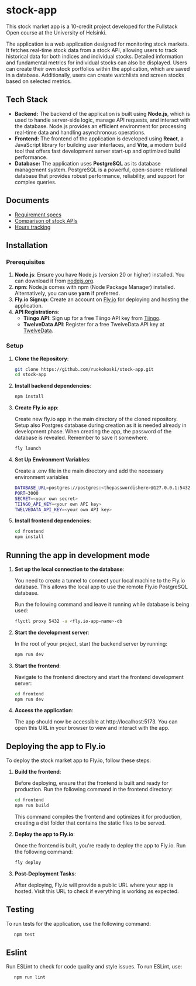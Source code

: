 # stock-app

This stock market app is a 10-credit project developed for the Fullstack Open course at the University of Helsinki.

The application is a web application designed for monitoring stock markets. It fetches real-time stock data from a stock API, allowing users to track historical data for both indices and individual stocks. Detailed information and fundamental metrics for individual stocks can also be displayed. Users can create their own stock portfolios within the application, which are saved in a database. Additionally, users can create watchlists and screen stocks based on selected metrics.

## Tech Stack
- **Backend:** The backend of the application is built using **Node.js**, which is used to handle server-side logic, manage API requests, and interact with the database. Node.js provides an efficient environment for processing real-time data and handling asynchronous operations.
- **Frontend:** The frontend of the application is developed using **React**, a JavaScript library for building user interfaces, and **Vite**, a modern build tool that offers fast development server start-up and optimized build performance.
- **Database:** The application uses **PostgreSQL** as its database management system. PostgreSQL is a powerful, open-source relational database that provides robust performance, reliability, and support for complex queries.

## Documents
- [Requirement specs](./documents/requirement_specs.md)
- [Comparison of stock APIs](./documents/stock_apis.md)
- [Hours tracking](./documents/timetracking.md)

## Installation
### Prerequisites

1. **Node.js**: Ensure you have Node.js (version 20 or higher) installed. You can download it from [nodejs.org](https://nodejs.org/).
2. **npm**: Node.js comes with npm (Node Package Manager) installed. Alternatively, you can use **yarn** if preferred.
3. **Fly.io Signup**: Create an account on [Fly.io](https://fly.io) for deploying and hosting the application.
4. **API Registrations**:
   - **Tiingo API**: Sign up for a free Tiingo API key from [Tiingo](https://www.tiingo.com).
   - **TwelveData API**: Register for a free TwelveData API key at [TwelveData](https://twelvedata.com). 

### Setup

1. **Clone the Repository**:
   ```bash
   git clone https://github.com/ruokokoski/stock-app.git
   cd stock-app
   ```
2. **Install backend dependencies**:
   ```bash
   npm install
   ```
3. **Create Fly.io app**:
   
   Create new fly.io app in the main directory of the cloned repository. Setup also Postgres database during creation as it is needed already in development phase. When creating the app, the password of the database is revealed. Remember to save it somewhere.
   ```bash
   fly launch
   ```
4. **Set Up Environment Variables**:
   
   Create a .env file in the main directory and add the necessary environment variables
   ```bash
   DATABASE_URL=postgres://postgres:<thepasswordishere>@127.0.0.1:5432/postgres
   PORT=3000
   SECRET=<your own secret>
   TIINGO_API_KEY=<your own API key>
   TWELVEDATA_API_KEY=<your own API key>
   ```
5. **Install frontend dependencies**:
   ```bash
   cd frontend
   npm install
   ```

## Running the app in development mode

1. **Set up the local connection to the database**:

   You need to create a tunnel to connect your local machine to the Fly.io database. This allows the local app to use the remote Fly.io PostgreSQL database.
   
   Run the following command and leave it running while database is being used:
   ```bash
   flyctl proxy 5432 -a <fly.io-app-name>-db
   ```
  
2. **Start the development server**:

   In the root of your project, start the backend server by running:
   ```bash
   npm run dev
   ```

3. **Start the frontend**:

   Navigate to the frontend directory and start the frontend development server:
   ```bash
   cd frontend
   npm run dev
   ```

4. **Access the application**:

   The app should now be accessible at http://localhost:5173. You can open this URL in your browser to view and interact with the app.

## Deploying the app to Fly.io

To deploy the stock market app to Fly.io, follow these steps:

1. **Build the frontend**:

   Before deploying, ensure that the frontend is built and ready for production. Run the following command in the frontend directory:
   ```bash
   cd frontend
   npm run build
   ```
   This command compiles the frontend and optimizes it for production, creating a dist folder that contains the static files to be served.

2. **Deploy the app to Fly.io**:

   Once the frontend is built, you're ready to deploy the app to Fly.io. Run the following command:
   ```bash
   fly deploy
   ```

3. **Post-Deployment Tasks**:

   After deploying, Fly.io will provide a public URL where your app is hosted. Visit this URL to check if everything is working as expected.


## Testing

To run tests for the application, use the following command:
```bash
   npm test
```

## Eslint

Run ESLint to check for code quality and style issues. To run ESLint, use:
```bash
   npm run lint
```
